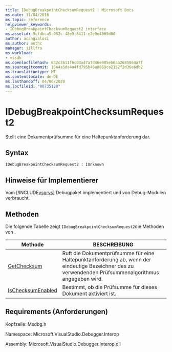 ```yaml
---
title: IDebugBreakpointChecksumRequest2 | Microsoft Docs
ms.date: 11/04/2016
ms.topic: reference
helpviewer_keywords:
- IDebugBreakpointChecksumRequest2 interface
ms.assetid: 9cfdbca5-052c-48e9-8411-e2e9e4065d00
author: acangialosi
ms.author: anthc
manager: jillfra
ms.workload:
- vssdk
ms.openlocfilehash: 632c3611f6c03a47a7d46e985eb6aa2685864a7f
ms.sourcegitcommit: 16a4a5da4a4fd795b46a0869ca2152f2d36e6db2
ms.translationtype: MT
ms.contentlocale: de-DE
ms.lasthandoff: 04/06/2020
ms.locfileid: "80735128"
---
```

# <a name="idebugbreakpointchecksumrequest2"></a>IDebugBreakpointChecksumRequest2
Stellt eine Dokumentprüfsumme für eine Haltepunktanforderung dar.

## <a name="syntax"></a>Syntax

```
IDebugBreakpointChecksumRequest2 : IUnknown
```

## <a name="notes-for-implementers"></a>Hinweise für Implementierer
 Vom [!INCLUDE[vsprvs](../../../code-quality/includes/vsprvs_md.md)] Debugpaket implementiert und von Debug-Modulen verbraucht.

## <a name="methods"></a>Methoden
 Die folgende Tabelle zeigt `IDebugBreakpointChecksumRequest2`die Methoden von .

|Methode|BESCHREIBUNG|
|------------|-----------------|
|[GetChecksum](../../../extensibility/debugger/reference/idebugbreakpointchecksumrequest2-getchecksum.md)|Ruft die Dokumentprüfsumme für eine Haltepunktanforderung ab, wenn der eindeutige Bezeichner des zu verwendenden Prüfsummenalgorithmus angegeben wird.|
|[IsChecksumEnabled](../../../extensibility/debugger/reference/idebugbreakpointchecksumrequest2-ischecksumenabled.md)|Bestimmt, ob die Prüfsumme für dieses Dokument aktiviert ist.|

## <a name="requirements"></a>Requirements (Anforderungen)
 Kopfzeile: Msdbg.h

 Namespace: Microsoft.VisualStudio.Debugger.Interop

 Assembly: Microsoft.VisualStudio.Debugger.Interop.dll
